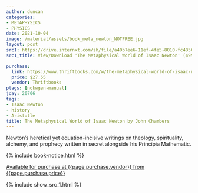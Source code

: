 ```yaml
---
author: duncan
categories:
- METAPHYSICS
- PHYSICS
date: 2021-10-04
image: /material/assets/book_meta_newton_NOTFREE.jpg
layout: post
src1: https://drive.internxt.com/sh/file/a40b7ee6-11ef-4fe5-8010-fc4850edab8c/5c0c8918afd491f16582c837d8bbcaf2376060dc17d865a27d8e6a4c55a06e56
src1_title: View/Download 'The Metaphysical World of Isaac Newton' (499 pages)

purchase:
  link: https://www.thriftbooks.com/w/the-metaphysical-world-of-isaac-newton-alchemy-prophecy-and-the-search-for-lost-knowledge_john-chambers/14071262/?resultid=c9f0d3c0-a0cf-44c3-ace6-17638f6f686a#edition=14909581&idiq=25624046
  price: $27.55
  vendor: Thriftbooks
ptags: [nokwgen-manual]
jday: 20706
tags:
- Isaac Newton
- history
- Aristotle
title: The Metaphysical World of Isaac Newton by John Chambers
---
```


Newton’s heretical yet equation-incisive writings on theology, spirituality, alchemy, and prophecy written in secret alongside his Principia Mathematic.

<!--more-->

{% include book-notice.html %}

<a href="{{page.purchase.link}}">Available for purchase at {{page.purchase.vendor}} from {{page.purchase.price}}</a> 

{% include show_src_1.html %}